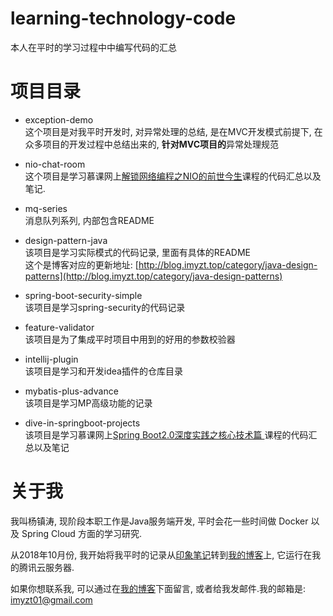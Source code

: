 # learning-technology-code
本人在平时的学习过程中中编写代码的汇总


# 项目目录

- exception-demo  
    这个项目是对我平时开发时, 对异常处理的总结, 是在MVC开发模式前提下, 在众多项目的开发过程中总结出来的, **针对MVC项目的**异常处理规范

- nio-chat-room  
    这个项目是学习慕课网上[解锁网络编程之NIO的前世今生](https://www.imooc.com/learn/1118)课程的代码汇总以及笔记.  

- mq-series  
    消息队列系列, 内部包含README

- design-pattern-java  
    该项目是学习实际模式的代码记录, 里面有具体的README  
    这个是博客对应的更新地址: [http://blog.imyzt.top/category/java-design-patterns](http://blog.imyzt.top/category/java-design-patterns)

- spring-boot-security-simple  
    该项目是学习spring-security的代码记录

- feature-validator  
     该项目是为了集成平时项目中用到的好用的参数校验器  

- intellij-plugin  
     该项目是学习和开发idea插件的仓库目录

- mybatis-plus-advance  
     该项目是学习MP高级功能的记录  

- dive-in-springboot-projects   
     该项目是学习慕课网上[Spring Boot2.0深度实践之核心技术篇
](https://coding.imooc.com/class/evaluation/252.html#Anchor)课程的代码汇总以及笔记  

# 关于我

我叫杨镇涛, 现阶段本职工作是Java服务端开发, 平时会花一些时间做 Docker 以及 Spring Cloud 方面的学习研究.    

从2018年10月份, 我开始将我平时的记录从[印象笔记](https://www.yinxiang.com/)转到[我的博客](http://blog.imyzt.top)上, 它运行在我的腾讯云服务器.  

如果你想联系我, 可以通过在[我的博客](http://blog.imyzt.top/about)下面留言, 或者给我发邮件.我的邮箱是: <a href="mailto:imyzt01@gmail.com">imyzt01@gmail.com</a>  
